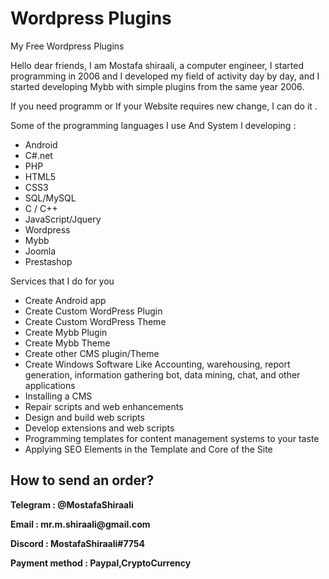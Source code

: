 # Wordpress Plugins
My Free Wordpress Plugins

<p>Hello dear friends, I am Mostafa shiraali, a computer engineer, I started programming in 2006 and I developed my field of activity day by day, and I started developing Mybb with simple plugins from the same year 2006.
</p>
<p>If you need programm or If your Website requires new change, I can do it .</p>

<p>Some of the programming languages I use And System I developing :</p>
<ul>
    <li>Android</li>
   <li> C#.net</li>
    <li>PHP</li>
    <li>HTML5</li>
    <li>CSS3</li>
    <li>SQL/MySQL</li>
    <li>C / C++</li>
    <li>JavaScript/Jquery</li>
    <li>Wordpress</li>
    <li>Mybb</li>
    <li>Joomla</li>
    <li>Prestashop</li>
    </ul>
<p>Services that I do for you</p>
<ul>
<li>Create Android app</li>
<li>Create Custom WordPress Plugin</li>
<li>Create Custom WordPress Theme</li>
<li>Create Mybb Plugin</li>
<li>Create Mybb Theme</li>
<li>Create other CMS plugin/Theme</li>
<li>Create Windows Software Like Accounting, warehousing, report generation, information gathering bot, data mining, chat, and other applications</li>
<li>Installing a CMS</li>
<li>Repair scripts and web enhancements</li>
<li>Design and build web scripts</li>
<li>Develop extensions and web scripts</li>
<li>Programming templates for content management systems to your taste</li>
<li>Applying SEO Elements in the Template and Core of the Site</li>
</ul>
 <p><h2>How to send an order?</h2></p>

<p><strong>Telegram : @MostafaShiraali</strong></p>
<p><strong>Email : mr.m.shiraali@gmail.com</strong></p>
<p><strong>Discord : MostafaShiraali#7754</strong></p>
<p><strong>Payment method : Paypal,CryptoCurrency</strong></p>
